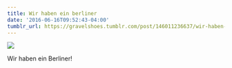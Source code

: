 ```yaml
---
title: Wir haben ein berliner
date: '2016-06-16T09:52:43-04:00'
tumblr_url: https://gravelshoes.tumblr.com/post/146011236637/wir-haben-ein-berliner
---
```


![](/img/gravelshoes/tumblr_o8vajw0u5e1vwuj83o1_1280.jpg)

Wir haben ein Berliner!
